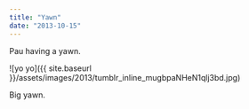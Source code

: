 ```yaml
---
title: "Yawn"
date: "2013-10-15"
---
```


Pau having a yawn.

![yo yo]({{ site.baseurl }}/assets/images/2013/tumblr_inline_mugbpaNHeN1qlj3bd.jpg)

Big yawn.
